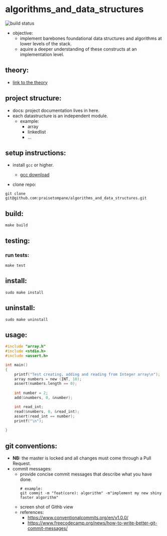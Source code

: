 # algorithms_and_data_structures
![build status](https://github.com/praisetompane/algorithms_and_data_structures/actions/workflows/algorithms_and_data_structures.yaml/badge.svg)

- objective: 
    - implement barebones foundational data structures and algorithms at lower levels of the stack.
    - aquire a deeper understanding of these constructs at an implementation level.


## theory: 
- [link to the theory](https://github.com/praisetompane/computer_science/tree/main/0_foundations/0_theory_of_computation/3_design_and_analysis_of_algorithms)

## project structure:
- docs: project documentation lives in here.
- each datastructure is an independent module.
    - example:
        - array
        - linkedlist
        - ...

## setup instructions:
- install `gcc` or higher.
    - [gcc download](https://gcc.gnu.org/install/index.html)

- clone repo: 
```shell
git clone git@github.com:praisetompane/algorithms_and_data_structures.git
```

## build:
```shell
make build
```

## testing:
### run tests:
```shell
make test
```
## install:
```
sudo make install
```

## uninstall:
```
sudo make uninstall
```

## usage:
```C
#include "array.h"
#include <stdio.h>
#include <assert.h>

int main()
{
    printf("Test creating, adding and reading from Integer array\n");
    array numbers = new (INT, 10);
    assert(numbers.length == 0);
    
    int number = 2;
    add(&numbers, 0, &number);

    int read_int;
    read(&numbers, 0, &read_int);
    assert(read_int == number);
    printf("\n");
    
}
```
## git conventions:
- **NB:** the master is locked and all changes must come through a Pull Request.
- commit messages:
    - provide concise commit messages that describe what you have done.
        ```shell
        # example:
        git commit -m "feat(core): algorithm" -m"implement my new shiny faster algorithm"
        ```
    - screen shot of Githb view
    - references: 
        - https://www.conventionalcommits.org/en/v1.0.0/
        - https://www.freecodecamp.org/news/how-to-write-better-git-commit-messages/